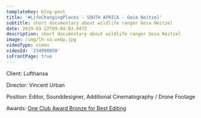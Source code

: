 ```yaml
---
templateKey: blog-post
title: '#LifeChangingPlaces - SOUTH AFRICA - Gesa Neitzel'
subtitle: short documentary about wildlife ranger Gesa Neitzel
date: 2019-03-22T09:04:03.947Z
description: short documentary about wildlife ranger Gesa Neitzel
image: /img/lh-sa.webp.jpg
videoType: vimeo
videoId: '234998050'
isFrontPage: true
---
```

Client: Lufthansa

Director: Vincent Urban

Position: Editor, Sounddesigner, Additional Cinematography / Drone Footage

Awards: [One Club Award Bronze for Best Editing](http://www.oneclub.org/awards/theoneshow/-archive/awards/2018/42/all/Craft+[d]+Editing/select)
